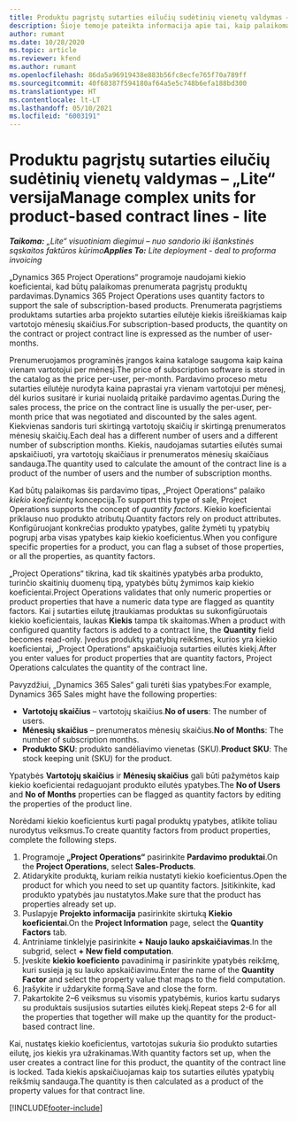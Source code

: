 ```yaml
---
title: Produktu pagrįstų sutarties eilučių sudėtinių vienetų valdymas – „Lite“ versija
description: Šioje temoje pateikta informacija apie tai, kaip palaikomas prenumeruojamų produktų pardavimas.
author: rumant
ms.date: 10/28/2020
ms.topic: article
ms.reviewer: kfend
ms.author: rumant
ms.openlocfilehash: 86da5a96919438e883b56fc8ecfe765f70a789ff
ms.sourcegitcommit: 40f68387f594180af64a5e5c748b6efa188bd300
ms.translationtype: HT
ms.contentlocale: lt-LT
ms.lasthandoff: 05/10/2021
ms.locfileid: "6003191"
---
```

# <a name="manage-complex-units-for-product-based-contract-lines---lite"></a><span data-ttu-id="72d09-103">Produktu pagrįstų sutarties eilučių sudėtinių vienetų valdymas – „Lite“ versija</span><span class="sxs-lookup"><span data-stu-id="72d09-103">Manage complex units for product-based contract lines - lite</span></span>

<span data-ttu-id="72d09-104">_**Taikoma:** „Lite“ visuotiniam diegimui – nuo sandorio iki išankstinės sąskaitos faktūros kūrimo_</span><span class="sxs-lookup"><span data-stu-id="72d09-104">_**Applies To:** Lite deployment - deal to proforma invoicing_</span></span>

<span data-ttu-id="72d09-105">„Dynamics 365 Project Operations“ programoje naudojami kiekio koeficientai, kad būtų palaikomas prenumerata pagrįstų produktų pardavimas.</span><span class="sxs-lookup"><span data-stu-id="72d09-105">Dynamics 365 Project Operations uses quantity factors to support the sale of subscription-based products.</span></span> <span data-ttu-id="72d09-106">Prenumerata pagrįstiems produktams sutarties arba projekto sutarties eilutėje kiekis išreiškiamas kaip vartotojo mėnesių skaičius.</span><span class="sxs-lookup"><span data-stu-id="72d09-106">For subscription-based products, the quantity on the contract or project contract line is expressed as the number of user-months.</span></span>

<span data-ttu-id="72d09-107">Prenumeruojamos programinės įrangos kaina kataloge saugoma kaip kaina vienam vartotojui per mėnesį.</span><span class="sxs-lookup"><span data-stu-id="72d09-107">The price of subscription software is stored in the catalog as the price per-user, per-month.</span></span> <span data-ttu-id="72d09-108">Pardavimo proceso metu sutarties eilutėje nurodyta kaina paprastai yra vienam vartotojui per mėnesį, dėl kurios susitarė ir kuriai nuolaidą pritaikė pardavimo agentas.</span><span class="sxs-lookup"><span data-stu-id="72d09-108">During the sales process, the price on the contract line is usually the per-user, per-month price that was negotiated and discounted by the sales agent.</span></span> <span data-ttu-id="72d09-109">Kiekvienas sandoris turi skirtingą vartotojų skaičių ir skirtingą prenumeratos mėnesių skaičių.</span><span class="sxs-lookup"><span data-stu-id="72d09-109">Each deal has a different number of users and a different number of subscription months.</span></span> <span data-ttu-id="72d09-110">Kiekis, naudojamas sutarties eilutės sumai apskaičiuoti, yra vartotojų skaičiaus ir prenumeratos mėnesių skaičiaus sandauga.</span><span class="sxs-lookup"><span data-stu-id="72d09-110">The quantity used to calculate the amount of the contract line is a product of the number of users and the number of subscription months.</span></span>

<span data-ttu-id="72d09-111">Kad būtų palaikomas šis pardavimo tipas, „Project Operations“ palaiko *kiekio koeficientų* koncepciją.</span><span class="sxs-lookup"><span data-stu-id="72d09-111">To support this type of sale, Project Operations supports the concept of *quantity factors*.</span></span> <span data-ttu-id="72d09-112">Kiekio koeficientai priklauso nuo produkto atributų.</span><span class="sxs-lookup"><span data-stu-id="72d09-112">Quantity factors rely on product attributes.</span></span> <span data-ttu-id="72d09-113">Konfigūruojant konkrečias produkto ypatybes, galite žymėti tų ypatybių pogrupį arba visas ypatybes kaip kiekio koeficientus.</span><span class="sxs-lookup"><span data-stu-id="72d09-113">When you configure specific properties for a product, you can flag a subset of those properties, or all the properties, as quantity factors.</span></span>

<span data-ttu-id="72d09-114">„Project Operations“ tikrina, kad tik skaitinės ypatybės arba produkto, turinčio skaitinių duomenų tipą, ypatybės būtų žymimos kaip kiekio koeficientai.</span><span class="sxs-lookup"><span data-stu-id="72d09-114">Project Operations validates that only numeric properties or product properties that have a numeric data type are flagged as quantity factors.</span></span> <span data-ttu-id="72d09-115">Kai į sutarties eilutę įtraukiamas produktas su sukonfigūruotais kiekio koeficientais, laukas **Kiekis** tampa tik skaitomas.</span><span class="sxs-lookup"><span data-stu-id="72d09-115">When a product with configured quantity factors is added to a contract line, the **Quantity** field  becomes read-only.</span></span> <span data-ttu-id="72d09-116">Įvedus produktų ypatybių reikšmes, kurios yra kiekio koeficientai, „Project Operations“ apskaičiuoja sutarties eilutės kiekį.</span><span class="sxs-lookup"><span data-stu-id="72d09-116">After you enter values for product properties that are quantity factors, Project Operations calculates the quantity of the contract line.</span></span>

<span data-ttu-id="72d09-117">Pavyzdžiui, „Dynamics 365 Sales“ gali turėti šias ypatybes:</span><span class="sxs-lookup"><span data-stu-id="72d09-117">For example, Dynamics 365 Sales might have the following properties:</span></span>

- <span data-ttu-id="72d09-118">**Vartotojų skaičius** – vartotojų skaičius.</span><span class="sxs-lookup"><span data-stu-id="72d09-118">**No of users**: The number of users.</span></span>
- <span data-ttu-id="72d09-119">**Mėnesių skaičius** – prenumeratos mėnesių skaičius.</span><span class="sxs-lookup"><span data-stu-id="72d09-119">**No of Months**: The number of subscription months.</span></span>
- <span data-ttu-id="72d09-120">**Produkto SKU**: produkto sandėliavimo vienetas (SKU).</span><span class="sxs-lookup"><span data-stu-id="72d09-120">**Product SKU**: The stock keeping unit (SKU) for the product.</span></span>

<span data-ttu-id="72d09-121">Ypatybės **Vartotojų skaičius** ir **Mėnesių skaičius** gali būti pažymėtos kaip kiekio koeficientai redaguojant produkto eilutės ypatybes.</span><span class="sxs-lookup"><span data-stu-id="72d09-121">The **No of Users** and **No of Months** properties can be flagged as quantity factors by editing the properties of the product line.</span></span>

<span data-ttu-id="72d09-122">Norėdami kiekio koeficientus kurti pagal produktų ypatybes, atlikite toliau nurodytus veiksmus.</span><span class="sxs-lookup"><span data-stu-id="72d09-122">To create quantity factors from product properties, complete the following steps.</span></span>

1. <span data-ttu-id="72d09-123">Programoje **„Project Operations“** pasirinkite **Pardavimo produktai**.</span><span class="sxs-lookup"><span data-stu-id="72d09-123">On the **Project Operations**, select **Sales-Products**.</span></span>
2. <span data-ttu-id="72d09-124">Atidarykite produktą, kuriam reikia nustatyti kiekio koeficientus.</span><span class="sxs-lookup"><span data-stu-id="72d09-124">Open the product for which you need to set up quantity factors.</span></span> <span data-ttu-id="72d09-125">Įsitikinkite, kad produkto ypatybės jau nustatytos.</span><span class="sxs-lookup"><span data-stu-id="72d09-125">Make sure that the product has properties already set up.</span></span>
3. <span data-ttu-id="72d09-126">Puslapyje **Projekto informacija** pasirinkite skirtuką **Kiekio koeficientai**.</span><span class="sxs-lookup"><span data-stu-id="72d09-126">On the **Project Information** page, select the **Quantity Factors** tab.</span></span>
4. <span data-ttu-id="72d09-127">Antriniame tinklelyje pasirinkite **+ Naujo lauko apskaičiavimas**.</span><span class="sxs-lookup"><span data-stu-id="72d09-127">In the subgrid, select **+ New field computation**.</span></span>
5. <span data-ttu-id="72d09-128">Įveskite **kiekio koeficiento** pavadinimą ir pasirinkite ypatybės reikšmę, kuri susieja ją su lauko apskaičiavimu.</span><span class="sxs-lookup"><span data-stu-id="72d09-128">Enter the name of the **Quantity Factor** and select the property value that maps to the field computation.</span></span>
6. <span data-ttu-id="72d09-129">Įrašykite ir uždarykite formą.</span><span class="sxs-lookup"><span data-stu-id="72d09-129">Save and close the form.</span></span>
7. <span data-ttu-id="72d09-130">Pakartokite 2–6 veiksmus su visomis ypatybėmis, kurios kartu sudarys su produktais susijusios sutarties eilutės kiekį.</span><span class="sxs-lookup"><span data-stu-id="72d09-130">Repeat steps 2-6 for all the properties that together will make up the quantity for the product-based contract line.</span></span>

<span data-ttu-id="72d09-131">Kai, nustatęs kiekio koeficientus, vartotojas sukuria šio produkto sutarties eilutę, jos kiekis yra užrakinamas.</span><span class="sxs-lookup"><span data-stu-id="72d09-131">With quantity factors set up, when the user creates a contract line for this product, the quantity of the contract line is locked.</span></span> <span data-ttu-id="72d09-132">Tada kiekis apskaičiuojamas kaip tos sutarties eilutės ypatybių reikšmių sandauga.</span><span class="sxs-lookup"><span data-stu-id="72d09-132">The quantity is then calculated as a product of the property values for that contract line.</span></span>


[!INCLUDE[footer-include](../../includes/footer-banner.md)]